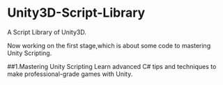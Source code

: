 # Unity3D-Script-Library
A Script Library of  Unity3D.

Now working on the first stage,which is about some code to mastering Unity Scripting.

##1.Mastering Unity Scripting
    Learn advanced C# tips and techniques to make professional-grade games with Unity.

